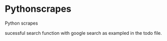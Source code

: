 # Pythonscrapes
Python scrapes


sucessful search function with google search as exampled in the todo file.
